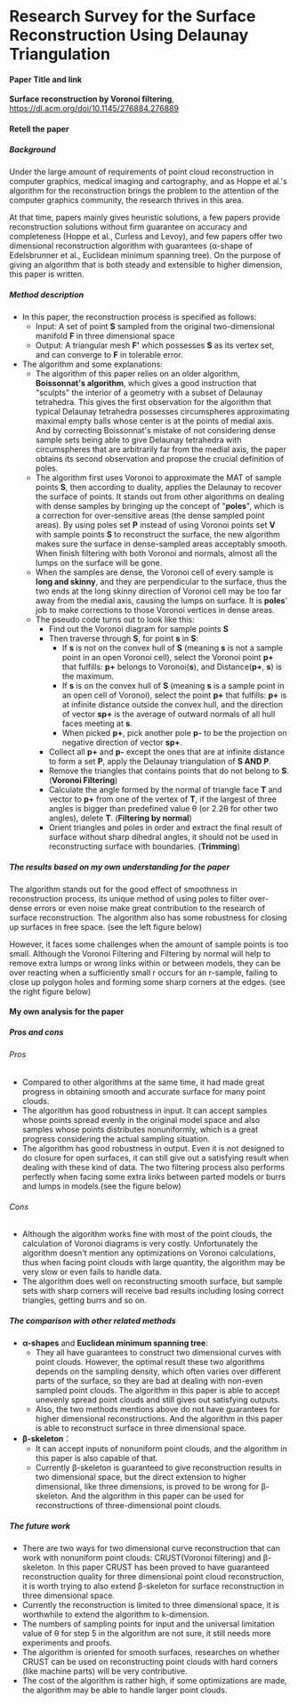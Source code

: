 # Research Survey for the Surface Reconstruction Using Delaunay Triangulation

#### Paper Title and link

**Surface reconstruction by Voronoi filtering**, https://dl.acm.org/doi/10.1145/276884.276889

#### Retell the paper

##### Background

Under the large amount of requirements of point cloud reconstruction in computer graphics, medical imaging and cartography, and as Hoppe et al.'s algorithm for the reconstruction brings the problem to the attention of the computer graphics community, the research thrives in this area.

At that time, papers mainly gives heuristic solutions, a few papers provide reconstruction solutions without firm guarantee on accuracy and completeness (Hoppe et al., Curless and Levoy), and few papers offer two dimensional reconstruction algorithm with guarantees (α-shape of Edelsbrunner et al., Euclidean minimum spanning tree). On the purpose of giving an algorithm that is both steady and extensible to higher dimension, this paper is written.

##### Method description

- In this paper, the reconstruction process is specified as follows: 
  - Input: A set of point **S** sampled from the original two-dimensional manifold **F** in three dimensional space
  - Output: A triangular mesh **F'** which possesses **S** as its vertex set, and can converge to **F** in tolerable error.
- The algorithm and some explanations:
  - The algorithm of this paper relies on an older algorithm, **Boissonnat's algorithm**, which gives a good instruction that "sculpts" the interior of a geometry with a subset of Delaunay tetrahedra. This gives the first observation for the algorithm that typical Delaunay tetrahedra possesses  circumspheres approximating maximal empty balls whose center is at the points of medial axis. And by correcting Boissonnat's mistake of not considering dense sample sets being able to give Delaunay tetrahedra with circumspheres that are arbitrarily far from the medial axis, the paper obtains its second observation and propose the crucial definition of poles.
  - The algorithm first uses Voronoi to approximate the MAT of sample points **S**, then according to duality, applies the Delaunay to recover the surface of points. It stands out from other algorithms on dealing with dense samples by bringing up the concept of "**poles**", which is a correction for over-sensitive areas (the dense sampled point areas). By using poles set **P** instead of using Voronoi points set **V** with sample points **S** to reconstruct the surface, the new algorithm makes sure the surface in dense-sampled areas acceptably smooth. When finish filtering with both Voronoi and normals, almost all the lumps on the surface will be gone.
  - When the samples are dense, the Voronoi cell of every sample is **long and skinny**, and they are perpendicular to the surface, thus the two ends at the long skinny direction of Voronoi cell may be too far away from the medial axis, causing the lumps on surface. It is **poles**' job to make corrections to those Voronoi vertices in dense areas.
  - The pseudo code turns out to look like this:
    - Find out the Voronoi diagram for sample points **S**
    - Then traverse through **S**, for point **s** in **S**:
      - If **s** is not on the convex hull of **S** (meaning **s** is not a sample point in an open Voronoi cell), select the Voronoi point **p+** that fulfills: **p+** belongs to Voronoi(**s**), and Distance(**p+**, **s**) is the maximum.
      - If **s** is on the convex hull of **S** (meaning **s** is a sample point in an open cell of Voronoi), select the point **p+** that fulfills: **p+** is at infinite distance outside the convex hull, and the direction of vector **sp+** is the average of outward normals of all hull faces meeting at **s**.
      - When picked **p+**, pick another pole **p-** to be the projection on negative direction of vector **sp+**.
    - Collect all **p+** and **p-** except the ones that are at infinite distance to form a set **P**, apply the Delaunay triangulation of **S AND P**.
    - Remove the triangles that contains points that do not belong to **S**. (**Voronoi Filtering**)
    - Calculate the angle formed by the normal of triangle face **T** and vector to **p+** from one of the vertex of **T**, if the largest of three angles is bigger than predefined value θ (or 2.2θ for other two angles), delete **T**. (**Filtering by normal**)
    - Orient triangles and poles in order and extract the final result of surface without sharp dihedral angles, it should not be used in reconstructing surface with boundaries. (**Trimming**)

##### The results based on my own understanding for the paper

The algorithm stands out for the good effect of smoothness in reconstruction process, its unique method of using poles to filter over-dense errors or even noise make great contribution to the research of surface reconstruction. The algorithm also has some robustness for closing up surfaces in free space. (see the left figure below) 

However, it faces some challenges when the amount of sample points is too small. Although the Voronoi Filtering and Filtering by normal will help to remove extra lumps or wrong links within or between models, they can be over reacting when a sufficiently small r occurs for an r-sample, failing to close up polygon holes and forming some sharp corners at the edges. (see the right figure below)



#### My own analysis for the paper

##### Pros and cons

###### Pros

- Compared to other algorithms at the same time, it had made great progress in obtaining smooth and accurate surface for many point clouds.
- The algorithm has good robustness in input. It can accept samples whose points spread evenly in the original model space and also samples whose points distributes nonuniformly, which is a great progress considering the actual sampling situation.
- The algorithm has good robustness in output. Even it is not designed to do closure for open surfaces, it can still give out a satisfying result when dealing with these kind of data. The two filtering process also performs perfectly when facing some extra links between parted models or burrs and lumps in models.(see the figure below)

###### Cons

- Although the algorithm works fine with most of the point clouds, the calculation of Voronoi diagrams is very costly. Unfortunately the algorithm doesn't mention any optimizations on Voronoi calculations, thus when facing point clouds with large quantity, the algorithm may be very slow or even fails to handle data.
- The algorithm does well on reconstructing smooth surface, but sample sets with sharp corners will receive bad results including losing correct triangles, getting burrs and so on.

##### The comparison with other related methods

- **α-shapes** and **Euclidean minimum spanning tree**: 
  - They all have guarantees to construct two dimensional curves with point clouds. However, the optimal result these two algorithms depends on the sampling density, which often varies over different parts of the surface, so they are bad at dealing with non-even sampled point clouds. The algorithm in this paper is able to accept unevenly spread point clouds and still gives out satisfying outputs. 
  - Also, the two methods mentions above do not have guarantees for higher dimensional reconstructions. And the algorithm in this paper is able to reconstruct surface in three dimensional space.
- **β-skeleton**：
  - It can accept inputs of nonuniform point clouds, and the algorithm in this paper is also capable of that.
  - Currently β-skeleton is guaranteed to give reconstruction results in two dimensional space, but the direct extension to higher dimensional, like three dimensions, is proved to be wrong for β-skeleton. And the algorithm in this paper can be used for reconstructions of three-dimensional point clouds.

##### The future work

- There are two ways for two dimensional curve reconstruction  that can work with nonuniform point clouds: CRUST(Voronoi filtering) and β-skeleton. In this paper CRUST has been proved to have guaranteed reconstruction quality for three dimensional point cloud reconstruction, it is worth trying to also extend β-skeleton for surface reconstruction in three dimensional space.
- Currently the reconstruction is limited to three dimensional space, it is worthwhile to extend the algorithm to k-dimension.
- The numbers of sampling points for input and the universal limitation value of θ for step 5 in the algorithm are not sure, it still needs more experiments and proofs.
- The algorithm is oriented for smooth surfaces, researches on whether CRUST can be used on reconstructing point clouds with hard corners (like machine parts) will be very contributive.
- The cost of the algorithm is rather high, if some optimizations are made, the algorithm may be able to handle larger point clouds.

